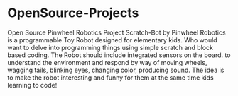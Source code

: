 # OpenSource-Projects
Open Source Pinwheel Robotics Project
Scratch-Bot by Pinwheel Robotics is a programmable Toy Robot designed for elementary kids.
Who would want to delve into programming things using simple scratch and block based coding.
The Robot should include integrated sensors on the board.
to understand the environment and respond by way of moving wheels, 
wagging tails, blinking eyes, changing color, producing sound. 
The idea is to make the robot interesting and funny for them 
at the same time kids learning to code!
